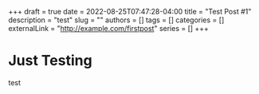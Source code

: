 +++ 
draft = true
date = 2022-08-25T07:47:28-04:00
title = "Test Post #1"
description = "test"
slug = ""
authors = []
tags = []
categories = []
externalLink = "http://example.com/firstpost"
series = []
+++

# Just Testing
test

